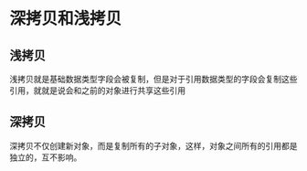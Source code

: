 # 深拷贝和浅拷贝

## 浅拷贝

浅拷贝就是基础数据类型字段会被复制，但是对于引用数据类型的字段会复制这些引用，就就是说会和之前的对象进行共享这些引用

## 深拷贝

深拷贝不仅创建新对象，而是复制所有的子对象，这样，对象之间所有的引用都是独立的，互不影响。